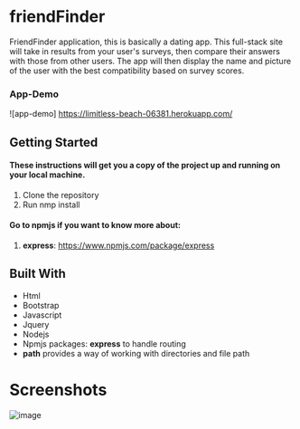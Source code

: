 # friendFinder
FriendFinder application, this is basically a dating app. This full-stack site will take in results from your user's surveys, then compare their answers with those from other users. The app will then display the name and picture of the user with the best compatibility based on survey scores.


### App-Demo
![app-demo] https://limitless-beach-06381.herokuapp.com/

## Getting Started
#### These instructions will get you a copy of the project up and running on your local machine.
1. Clone the repository
2. Run nmp install 
#### Go to npmjs if you want to know more about:
1. **express**: https://www.npmjs.com/package/express
## Built With
- Html
- Bootstrap
- Javascript
- Jquery
- Nodejs
- Npmjs packages: **express** to handle routing
- **path** provides a way of working with directories and file path
  
# Screenshots

![image](https://user-images.githubusercontent.com/54960706/71803985-13099e80-3017-11ea-8de0-aab3292ef926.png)


